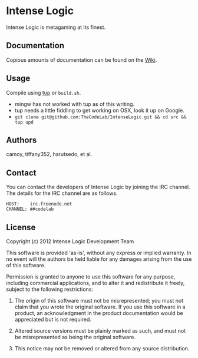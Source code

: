 # Intense Logic
Intense Logic is metagaming at its finest.

## Documentation
Copious amounts of documentation can be found on the [Wiki](https://github.com/TheCodeLab/IntenseLogic/wiki).

## Usage
Compile using [tup](http://gittup.org/tup) or `build.sh`.

* mingw has not worked with tup as of this writing.
* tup needs a little fiddling to get working on OSX, look it up on Google.
* `git clone git@github.com:TheCodeLab/IntenseLogic.git && cd src && tup upd`

## Authors
camoy, tiffany352, harutsedo, et al.

## Contact
You can contact the developers of Intense Logic by joining the IRC channel.
The details for the IRC channel are as follows.

    HOST:    irc.freenode.net
    CHANNEL: ##codelab

## License
Copyright (c) 2012 Intense Logic Development Team

This software is provided 'as-is', without any express or implied
warranty. In no event will the authors be held liable for any damages
arising from the use of this software.

Permission is granted to anyone to use this software for any purpose,
including commercial applications, and to alter it and redistribute it
freely, subject to the following restrictions:

1. The origin of this software must not be misrepresented; you must not
claim that you wrote the original software. If you use this software
in a product, an acknowledgment in the product documentation would be
appreciated but is not required.

2. Altered source versions must be plainly marked as such, and must not be
misrepresented as being the original software.

3. This notice may not be removed or altered from any source
distribution.
